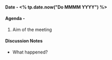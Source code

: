 
#### Date - <% tp.date.now("Do MMMM YYYY") %>

#### Agenda -
1. Aim of the meeting


#### Discussion Notes
- What happened?